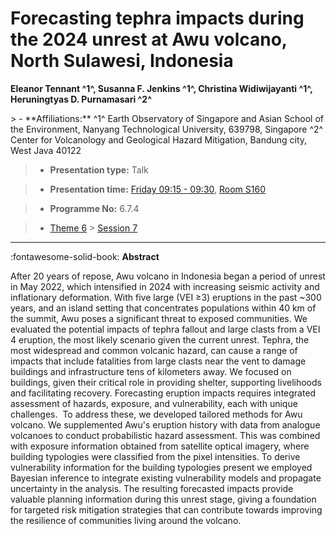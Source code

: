 # Forecasting tephra impacts during the 2024 unrest at Awu volcano, North Sulawesi, Indonesia

**Eleanor Tennant ^1^, Susanna F. Jenkins ^1^, Christina Widiwijayanti ^1^, Heruningtyas D. Purnamasari ^2^**

<!-- more -->> - **Affiliations:** ^1^ Earth Observatory of Singapore and Asian School of the Environment, Nanyang Technological University, 639798, Singapore ^2^ Center for Volcanology and Geological Hazard Mitigation, Bandung city, West Java 40122

> - **Presentation type:** Talk

> - **Presentation time:** [Friday 09:15 - 09:30](../sessions_comparison.md#__tabbed_4_2), [Room S160](../maps_venue.md#__tabbed_1_2)

> - **Programme No:** 6.7.4

> - [Theme 6](../theme6.md) > [Session 7](../sessions/session-6-7.md)

--- 

:fontawesome-solid-book: **Abstract**

After 20 years of repose, Awu volcano in Indonesia began a period of unrest in May 2022, which intensified in 2024 with increasing seismic activity and inflationary deformation. With five large (VEI ≥3) eruptions in the past ~300 years, and an island setting that concentrates populations within 40 km of the summit, Awu poses a significant threat to exposed communities. We evaluated the potential impacts of tephra fallout and large clasts from a VEI 4 eruption, the most likely scenario given the current unrest. Tephra, the most widespread and common volcanic hazard, can cause a range of impacts that include fatalities from large clasts near the vent to damage buildings and infrastructure tens of kilometers away. We focused on buildings, given their critical role in providing shelter, supporting livelihoods and facilitating recovery. Forecasting eruption impacts requires integrated assessment of hazards, exposure, and vulnerability, each with unique challenges.  To address these, we developed tailored methods for Awu volcano. We supplemented Awu's eruption history with data from analogue volcanoes to conduct probabilistic hazard assessment. This was combined with exposure information obtained from satellite optical imagery, where building typologies were classified from the pixel intensities. To derive vulnerability information for the building typologies present we employed Bayesian inference to integrate existing vulnerability models and propagate uncertainty in the analysis. The resulting forecasted impacts provide valuable planning information during this unrest stage, giving a foundation for targeted risk mitigation strategies that can contribute towards improving the resilience of communities living around the volcano.  

